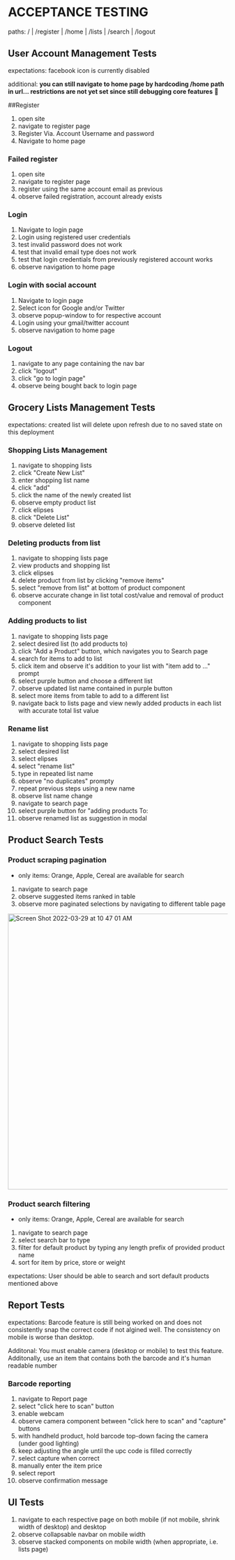 # ACCEPTANCE TESTING
paths: / | /register | /home | /lists | /search | /logout
## User Account Management Tests
expectations: facebook icon is currently disabled

additional: **you can still navigate to home page by hardcoding /home path in url... restrictions are not yet set since still debugging core features** 🕺

##Register
1. open site
2. navigate to register page
3. Register Via. Account Username and password
4. Navigate to home page

### Failed register
1. open site 
2. navigate to register page
3. register using the same account email as previous
4. observe failed registration, account already exists

### Login
1. Navigate to login page
2. Login using registered user credentials
3. test invalid password does not work
4. test that invalid email type does not work
5. test that login credentials from previously registered account works
6. observe navigation to home page

### Login with social account
1. Navigate to login page
2. Select icon for Google and/or Twitter
3. observe popup-window to for respective account
4. Login using your gmail/twitter account
5. observe navigation to home page

### Logout 
1. navigate to any page containing the nav bar
2. click "logout"
3. click "go to login page"
4. observe being bought back to login page

## Grocery Lists Management Tests

expectations: created list will delete upon refresh due to no saved state on this deployment

### Shopping Lists Management 
1. navigate to shopping lists
2. click "Create New List"
3. enter shopping list name
4. click "add"
5. click the name of the newly created list 
6. observe empty product list
7. click elipses
8. click "Delete List"
9. observe deleted list

### Deleting products from list
1. navigate to shopping lists page
2. view products and shopping list
3. click elipses
4. delete product from list by clicking "remove items"
5. select "remove from list" at bottom of product component
6. observe accurate change in list total cost/value and removal of product component

### Adding products to list
1. navigate to shopping lists page
2. select desired list (to add products to)
3. click "Add a Product" button, which navigates you to Search page
4. search for items to add to list
5. click item and observe it's addition to your list with "item add to ..." prompt
6. select purple button and choose a different list
7. observe updated list name contained in purple button
8. select more items from table to add to a different list
9. navigate back to lists page and view newly added products in each list with accurate total list value

### Rename list
1. navigate to shopping lists page
2. select desired list
3. select elipses
4. select "rename list"
5. type in repeated list name
6. observe "no duplicates" prompty
7. repeat previous steps using a new name
8. observe list name change
9. navigate to search page
10. select purple button for "adding products To:
11. observe renamed list as suggestion in modal

## Product Search Tests

### Product scraping pagination
- only items: Orange, Apple, Cereal are available for search
1. navigate to search page
2. observe suggested items ranked in table
3. observe more paginated selections by navigating to different table page 
<img width="631" alt="Screen Shot 2022-03-29 at 10 47 01 AM" src="https://user-images.githubusercontent.com/54731009/160638982-6f345e99-494b-44ef-8b85-6996377947bb.png">

### Product search filtering
- only items: Orange, Apple, Cereal are available for search
1. navigate to search page
4. select search bar to type
5. filter for default product by typing any length prefix of provided product name
6. sort for item by price, store or weight

expectations: User should be able to search and sort default products mentioned above


## Report Tests
expectations: Barcode feature is still being worked on and does not consistently snap the correct code if not algined well. The consistency on mobile is worse than desktop.

Additonal: You must enable camera (desktop or mobile) to test this feature. Additonally, use an item that contains both the barcode and it's human readable number

### Barcode reporting
1. navigate to Report page
2. select "click here to scan" button
3. enable webcam
4. observe camera component between "click here to scan" and "capture" buttons
5. with handheld product, hold barcode top-down facing the camera (under good lighting)
6. keep adjusting the angle until the upc code is filled correctly 
7. select capture when correct
8. manually enter the item price
9. select report
10. observe confirmation message

## UI Tests
1. navigate to each respective page on both mobile (if not mobile, shrink width of desktop) and desktop
2. observe collapsable navbar on mobile width
3. observe stacked components on mobile width (when appropriate, i.e. lists page)
